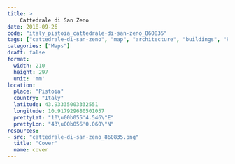 ```yaml
---
title: > 
    Cattedrale di San Zeno
date: 2018-09-26
code: "italy_pistoia_cattedrale-di-san-zeno_860835"
tags: ["cattedrale-di-san-zeno", "map", "architecture", "buildings", "Pistoia", "Italy"]
categories: ["Maps"]
draft: false
format:
  width: 210
  height: 297
  unit: 'mm'
location:
  place: "Pistoia"
  country: "Italy"
  latitude: 43.93335003332551
  longitude: 10.917929680501057
  prettyLat: "10\u00b055'4.546\"E"
  prettyLon: "43\u00b056'0.060\"N"
resources:
- src: "cattedrale-di-san-zeno_860835.png"
  title: "Cover"
  name: cover
---
```

